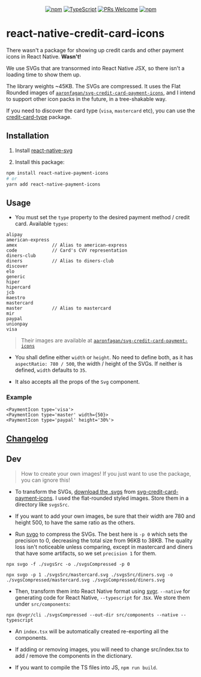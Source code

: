 <!-- <img src=".logo.png" alt=react-native-credit-card-icons/><br/> -->

<div align="center">

[![npm](https://img.shields.io/npm/v/react-native-credit-card-icons)](https://www.npmjs.com/package/react-native-credit-card-icons)
[![TypeScript](https://badgen.net/npm/types/env-var)](http://www.typescriptlang.org/)
[![PRs Welcome](https://img.shields.io/badge/PRs-welcome-brightgreen.svg?style=flat-square)](http://makeapullrequest.com)
[![npm](https://img.shields.io/npm/dw/react-native-credit-card-icons)](https://www.npmjs.com/package/react-native-credit-card-icons)
</div>

# react-native-credit-card-icons

There wasn't a package for showing up credit cards and other payment icons in React Native. **Wasn't!**

We use SVGs that are transormed into React Native JSX, so there isn't a loading time to show them up.

The library weights ~45KB. The SVGs are compressed. It uses the Flat Rounded images of [`aaronfagan/svg-credit-card-payment-icons`](https://github.com/aaronfagan/svg-credit-card-payment-icons), and I intend to support other icon packs in the future, in a tree-shakable way.


If you need to discover the card type (`visa`, `mastercard` etc), you can use the [credit-card-type](https://www.npmjs.com/package/credit-card-type) package.


## Installation

1) Install [react-native-svg](https://github.com/react-native-svg/react-native-svg)

2) Install this package:
```bash
npm install react-native-payment-icons
# or
yarn add react-native-payment-icons
```

## Usage

* You must set the `type` property to the desired payment method / credit card. Available `types`:

```
alipay
american-express
amex             // Alias to american-express
code             // Card's CVV representation
diners-club
diners           // Alias to diners-club
discover
elo
generic
hiper
hipercard
jcb
maestro
mastercard
master           // Alias to mastercard
mir
paypal
unionpay
visa
```

> Their images are available at [`aaronfagan/svg-credit-card-payment-icons`](https://github.com/aaronfagan/svg-credit-card-payment-icons)

* You shall define either `width` or `height`. No need to define both, as it has `aspectRatio: 780 / 500`, the width / height of the SVGs. If neither is defined, `width` defaults to `35`.

* It also accepts all the props of the `Svg` component.

### Example
```tsx
<PaymentIcon type='visa'>
<PaymentIcon type='master' width={50}>
<PaymentIcon type='paypal' height='30%'>
```

## [Changelog](CHANGELOG.md)


## Dev

> How to create your own images! If you just want to use the package, you can ignore this!

* To transform the SVGs, [download the .svgs](https://stackoverflow.com/a/18194523/10247962) from [svg-credit-card-payment-icons](https://github.com/aaronfagan/svg-credit-card-payment-icons). I used the flat-rounded styled images. Store them in a directory like `svgsSrc`.

* If you want to add your own images, be sure that their width are 780 and height 500, to have the same ratio as the others.

* Run [svgo](https://github.com/svg/svgo) to compress the SVGs. The best here is `-p 0` which sets the precision to 0, decreasing the total size from 96KB to 38KB. The quality loss isn't noticeable unless comparing, except in mastercard and diners that have some artifacts, so we set `precision 1` for them.

`npx svgo -f ./svgsSrc -o ./svgsCompressed -p 0`

`npx svgo -p 1 ./svgsSrc/mastercard.svg ./svgsSrc/diners.svg -o ./svgsCompressed/mastercard.svg ./svgsCompressed/diners.svg`

* Then, transform them into React Native format using [svgr](https://github.com/gregberge/svgr). `--native` for generating code for React Native, `--typescript` for .tsx. We store them under `src/components`:

`npx @svgr/cli ./svgsCompressed --out-dir src/components --native --typescript`

* An `index.tsx` will be automatically created re-exporting all the components.

* If adding or removing images, you will need to change src/index.tsx to add / remove the components in the dictionary.

* If you want to compile the TS files into JS, `npm run build`.



<!-- https://unblast.com/free-payment-method-icons-ai/ -->
<!-- https://unblast.com/20-payment-card-icons-psd/ -->